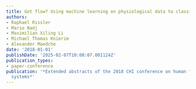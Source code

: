 ```yaml
---
title: Got flow? Using machine learning on physiological data to classify flow
authors:
- Raphael Rissler
- Mario Nadj
- Maximilian Xiling Li
- Michael Thomas Knierim
- Alexander Maedche
date: '2018-01-01'
publishDate: '2025-02-07T10:08:07.001124Z'
publication_types:
- paper-conference
publication: '*Extended abstracts of the 2018 CHI conference on human factors in computing
  systems*'
---
```

